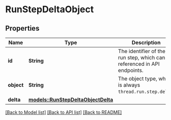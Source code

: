 # RunStepDeltaObject

## Properties

Name | Type | Description | Notes
------------ | ------------- | ------------- | -------------
**id** | **String** | The identifier of the run step, which can be referenced in API endpoints. | 
**object** | **String** | The object type, which is always `thread.run.step.delta`. | 
**delta** | [**models::RunStepDeltaObjectDelta**](RunStepDeltaObject_delta.md) |  | 

[[Back to Model list]](../README.md#documentation-for-models) [[Back to API list]](../README.md#documentation-for-api-endpoints) [[Back to README]](../README.md)


